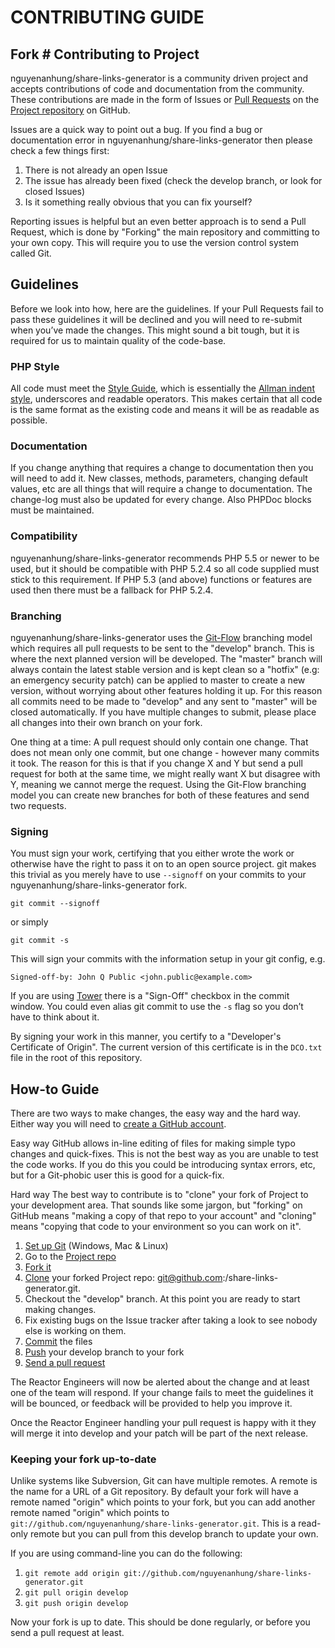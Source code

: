 # CONTRIBUTING GUIDE

## Fork # Contributing to Project

nguyenanhung/share-links-generator is a community driven project and accepts contributions of code and documentation from the community. These contributions are made in the form of Issues or [Pull Requests](http://help.github.com/send-pull-requests/)
on the [Project repository](https://github.com/nguyenanhung/share-links-generator) on GitHub.

Issues are a quick way to point out a bug. If you find a bug or documentation error in nguyenanhung/share-links-generator then please check a few things first:

1. There is not already an open Issue
2. The issue has already been fixed (check the develop branch, or look for closed Issues)
3. Is it something really obvious that you can fix yourself?

Reporting issues is helpful but an even better approach is to send a Pull Request, which is done by "Forking" the main repository and committing to your own copy. This will require you to use the version control system called Git.

## Guidelines

Before we look into how, here are the guidelines. If your Pull Requests fail to pass these guidelines it will be declined and you will need to re-submit when you’ve made the changes. This might sound a bit tough, but it is required for us to maintain
quality of the code-base.

### PHP Style

All code must meet the [Style Guide](https://codeigniter.com/userguide3/general/styleguide.html), which is essentially the [Allman indent style](https://en.wikipedia.org/wiki/Indent_style#Allman_style), underscores and readable operators. This makes
certain that all code is the same format as the existing code and means it will be as readable as possible.

### Documentation

If you change anything that requires a change to documentation then you will need to add it. New classes, methods, parameters, changing default values, etc are all things that will require a change to documentation. The change-log must also be
updated for every change. Also PHPDoc blocks must be maintained.

### Compatibility

nguyenanhung/share-links-generator recommends PHP 5.5 or newer to be used, but it should be compatible with PHP 5.2.4 so all code supplied must stick to this requirement. If PHP 5.3 (and above) functions or features are used then there must be a
fallback for PHP 5.2.4.

### Branching

nguyenanhung/share-links-generator uses the [Git-Flow](https://nvie.com/posts/a-successful-git-branching-model/) branching model which requires all pull requests to be sent to the "develop" branch. This is where the next planned version will be
developed. The "master" branch will always contain the latest stable version and is kept clean so a "hotfix" (e.g: an emergency security patch) can be applied to master to create a new version, without worrying about other features holding it up. For
this reason all commits need to be made to "develop" and any sent to "master" will be closed automatically. If you have multiple changes to submit, please place all changes into their own branch on your fork.

One thing at a time: A pull request should only contain one change. That does not mean only one commit, but one change - however many commits it took. The reason for this is that if you change X and Y but send a pull request for both at the same
time, we might really want X but disagree with Y, meaning we cannot merge the request. Using the Git-Flow branching model you can create new branches for both of these features and send two requests.

### Signing

You must sign your work, certifying that you either wrote the work or otherwise have the right to pass it on to an open source project. git makes this trivial as you merely have to use `--signoff` on your commits to your
nguyenanhung/share-links-generator fork.

`git commit --signoff`

or simply

`git commit -s`

This will sign your commits with the information setup in your git config, e.g.

`Signed-off-by: John Q Public <john.public@example.com>`

If you are using [Tower](https://www.git-tower.com/) there is a "Sign-Off" checkbox in the commit window. You could even alias git commit to use the `-s` flag so you don’t have to think about it.

By signing your work in this manner, you certify to a "Developer's Certificate of Origin". The current version of this certificate is in the `DCO.txt` file in the root of this repository.

## How-to Guide

There are two ways to make changes, the easy way and the hard way. Either way you will need to [create a GitHub account](https://github.com/signup/free).

Easy way GitHub allows in-line editing of files for making simple typo changes and quick-fixes. This is not the best way as you are unable to test the code works. If you do this you could be introducing syntax errors, etc, but for a Git-phobic user
this is good for a quick-fix.

Hard way The best way to contribute is to "clone" your fork of Project to your development area. That sounds like some jargon, but "forking" on GitHub means "making a copy of that repo to your account" and "cloning" means "copying that code to your
environment so you can work on it".

1. [Set up Git](https://help.github.com/en/articles/set-up-git) (Windows, Mac & Linux)
2. Go to the [Project repo](https://github.com/nguyenanhung/share-links-generator)
3. [Fork it](https://help.github.com/en/articles/fork-a-repo)
4. [Clone](https://help.github.com/en/articles/fetching-a-remote#clone) your forked Project repo: git@github.com:<your-name>/share-links-generator.git.
5. Checkout the "develop" branch. At this point you are ready to start making changes.
6. Fix existing bugs on the Issue tracker after taking a look to see nobody else is working on them.
7. [Commit](https://help.github.com/en/articles/adding-a-file-to-a-repository-using-the-command-line) the files
8. [Push](https://help.github.com/en/articles/pushing-to-a-remote) your develop branch to your fork
9. [Send a pull request](https://help.github.com/en/articles/creating-a-pull-request)

The Reactor Engineers will now be alerted about the change and at least one of the team will respond. If your change fails to meet the guidelines it will be bounced, or feedback will be provided to help you improve it.

Once the Reactor Engineer handling your pull request is happy with it they will merge it into develop and your patch will be part of the next release.

### Keeping your fork up-to-date

Unlike systems like Subversion, Git can have multiple remotes. A remote is the name for a URL of a Git repository. By default your fork will have a remote named "origin" which points to your fork, but you can add another remote named "origin" which
points to `git://github.com/nguyenanhung/share-links-generator.git`. This is a read-only remote but you can pull from this develop branch to update your own.

If you are using command-line you can do the following:

1. `git remote add origin git://github.com/nguyenanhung/share-links-generator.git`
2. `git pull origin develop`
3. `git push origin develop`

Now your fork is up to date. This should be done regularly, or before you send a pull request at least.